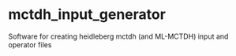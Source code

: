 # mctdh_input_generator
Software for creating heidleberg mctdh (and ML-MCTDH) input and operator files
